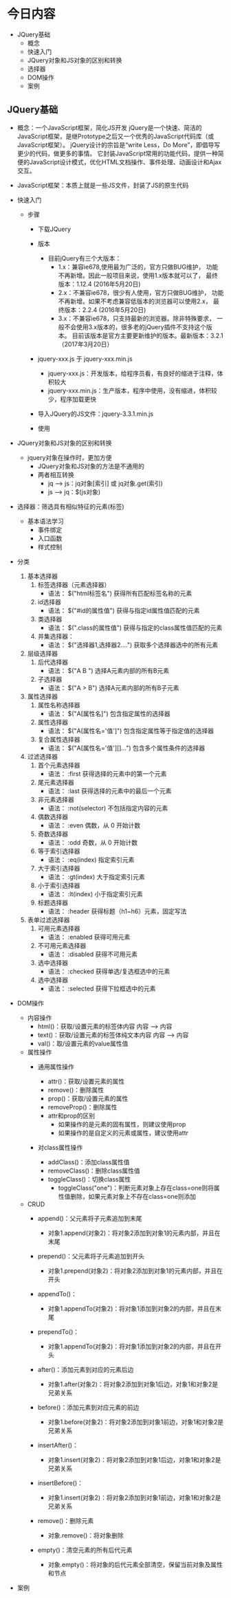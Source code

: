 # 今日内容
- JQuery基础
    - 概念
    - 快速入门
    - JQuery对象和JS对象的区别和转换
    - 选择器
    - DOM操作
    - 案例
    
## JQuery基础
- 概念：一个JavaScript框架，简化JS开发
    jQuery是一个快速、简洁的JavaScript框架，是继Prototype之后又一个优秀的JavaScript代码库（或JavaScript框架）。
    jQuery设计的宗旨是“write Less，Do More”，即倡导写更少的代码，做更多的事情。
    它封装JavaScript常用的功能代码，提供一种简便的JavaScript设计模式，优化HTML文档操作、事件处理、动画设计和Ajax交互。
- JavaScript框架：本质上就是一些JS文件，封装了JS的原生代码

- 快速入门
    - 步骤
        - 下载JQuery
        - 版本
            - 目前jQuery有三个大版本：
            	- 1.x：兼容ie678,使用最为广泛的，官方只做BUG维护，
            		 功能不再新增。因此一般项目来说，使用1.x版本就可以了，
            		 最终版本：1.12.4 (2016年5月20日)
            	- 2.x：不兼容ie678，很少有人使用，官方只做BUG维护，
            		 功能不再新增。如果不考虑兼容低版本的浏览器可以使用2.x，
            		 最终版本：2.2.4 (2016年5月20日)
            	- 3.x：不兼容ie678，只支持最新的浏览器。除非特殊要求，
            		 一般不会使用3.x版本的，很多老的jQuery插件不支持这个版本。
            		 目前该版本是官方主要更新维护的版本。最新版本：3.2.1（2017年3月20日）
         - jquery-xxx.js 于 jquery-xxx.min.js
            - jquery-xxx.js：开发版本，给程序员看，有良好的缩进于注释，体积较大
            - jquery-xxx.min.js：生产版本，程序中使用，没有缩进，体积较少，程序加载更快
             
        - 导入JQuery的JS文件：jquery-3.3.1.min.js
        - 使用
- JQuery对象和JS对象的区别和转换
    - jquery对象在操作时，更加方便
        - JQuery对象和JS对象的方法是不通用的
        - 两者相互转换
            - jq --> js：jq对象[索引] 或 jq对象.get(索引)
            - js --> jq：$(js对象)
- 选择器：筛选具有相似特征的元素(标签)
    - 基本语法学习
        - 事件绑定
        - 入口函数
        - 样式控制
        


- 分类
    1. 基本选择器
        1. 标签选择器（元素选择器）
            * 语法： $("html标签名") 获得所有匹配标签名称的元素
        2. id选择器 
            * 语法： $("#id的属性值") 获得与指定id属性值匹配的元素
        3. 类选择器
            * 语法： $(".class的属性值") 获得与指定的class属性值匹配的元素
        4. 并集选择器：
            * 语法： $("选择器1,选择器2....") 获取多个选择器选中的所有元素
    2. 层级选择器
        1. 后代选择器
            * 语法： $("A B ") 选择A元素内部的所有B元素		
        2. 子选择器
            * 语法： $("A > B") 选择A元素内部的所有B子元素
    3. 属性选择器
        1. 属性名称选择器 
            * 语法： $("A[属性名]") 包含指定属性的选择器
        2. 属性选择器
            * 语法： $("A[属性名='值']") 包含指定属性等于指定值的选择器
        3. 复合属性选择器
            * 语法： $("A[属性名='值'][]...") 包含多个属性条件的选择器
    4. 过滤选择器
        1. 首个元素选择器 
            * 语法： :first 获得选择的元素中的第一个元素
        2. 尾元素选择器 
            * 语法： :last 获得选择的元素中的最后一个元素
        3. 非元素选择器
            * 语法： :not(selector) 不包括指定内容的元素
        4. 偶数选择器
            * 语法： :even 偶数，从 0 开始计数
        5. 奇数选择器
            * 语法： :odd 奇数，从 0 开始计数
        6. 等于索引选择器
            * 语法： :eq(index) 指定索引元素
        7. 大于索引选择器 
            * 语法： :gt(index) 大于指定索引元素
        8. 小于索引选择器 
            * 语法： :lt(index) 小于指定索引元素
        9. 标题选择器
            * 语法： :header 获得标题（h1~h6）元素，固定写法
    5. 表单过滤选择器
        1. 可用元素选择器 
            * 语法： :enabled 获得可用元素
        2. 不可用元素选择器 
            * 语法： :disabled 获得不可用元素
        3. 选中选择器 
            * 语法： :checked 获得单选/复选框选中的元素
        4. 选中选择器 
            * 语法： :selected 获得下拉框选中的元素

- DOM操作
    - 内容操作
        - html()：获取/设置元素的标签体内容  <a><font>内容</font></a> --> <font>内容</font>
        - text()：获取/设置元素的标签体纯文本内容   <a><font>内容</font></a> --> 内容
        - val()：取/设置元素的value属性值
    - 属性操作
        - 通用属性操作
            - attr()：获取/设置元素的属性
            - remove()：删除属性
            - prop()：获取/设置元素的属性
            - removeProp()：删除属性
            - attr和prop的区别
                - 如果操作的是元素的固有属性，则建议使用prop
                - 如果操作的是自定义的元素或属性，建议使用attr
            
        - 对class属性操作 
            - addClass()：添加class属性值
            - removeClass()：删除class属性值
            - toggleClass()：切换class属性
                - toggleClass("one")：判断元素对象上存在class=one则将属性值删除，如果元素对象上不存在class=one则添加
    - CRUD
        - append()：父元素将子元素追加到末尾
            - 对象1.append(对象2)：将对象2添加到对象1的元素内部，并且在末尾
        - prepend()：父元素将子元素追加到开头
            - 对象1.prepend(对象2)：将对象2添加到对象1的元素内部，并且在开头
        - appendTo()：
            - 对象1.appendTo(对象2)：将对象1添加到对象2的内部，并且在末尾
        - prependTo()：
            - 对象1.appendTo(对象2)：将对象1添加到对象2的内部，并且在开头
            
        - after()：添加元素到对应的元素后边
            - 对象1.after(对象2)：将对象2添加到对象1后边，对象1和对象2是兄弟关系
        - before()：添加元素到对应元素的前边
            - 对象1.before(对象2)：将对象2添加到对象1前边，对象1和对象2是兄弟关系
            
        - insertAfter()：
            - 对象1.insert(对象2)：将对象2添加到对象1后边，对象1和对象2是兄弟关系
        - insertBefore()：
            - 对象1.insert(对象2)：将对象2添加到对象1前边，对象1和对象2是兄弟关系
            
        - remove()：删除元素
            - 对象.remove()：将对象删除
            
        - empty()：清空元素的所有后代元素
            - 对象.empty()：将对象的后代元素全部清空，保留当前对象及属性和节点
            
- 案例